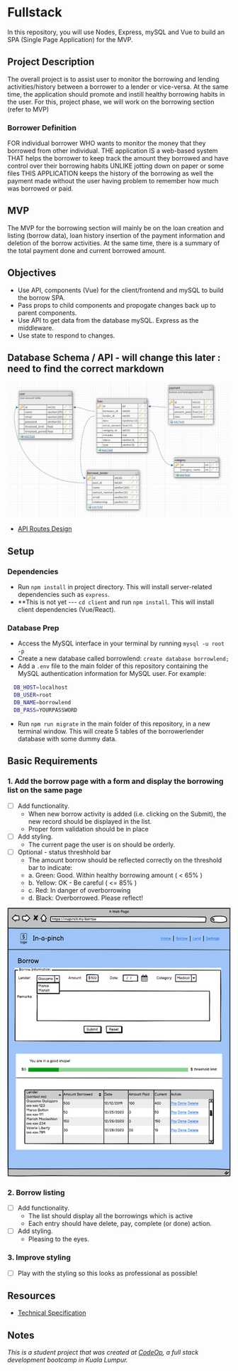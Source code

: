 # Fullstack

In this repository, you will use Nodes, Express, mySQL and Vue to build an SPA (Single Page Application) for the MVP.

## Project Description

The overall project is to assist user to monitor the borrowing and lending activities/history between a borrower to a lender or vice-versa. At the same time, the application should promote and instill healthy borrowing habits in the user. For this, project phase, we will work on the borrowing section (refer to MVP)  

### Borrower Definition

FOR individual borrower
WHO wants to monitor the money that they borrowed from other individual.
THE application IS a web-based system
THAT helps the borrower to keep track the amount they borrowed and have control over their borrowing habits
UNLIKE jotting down on paper or some files
THIS APPLICATION keeps the history of the borrowing as well the payment made without the user having problem to remember how much was borrowed or paid.

## MVP

The MVP for the borrowing section will mainly be on the loan creation and listing (borrow data), loan history insertion of the payment information and deletion of the borrow activities. At the same time, there is a summary of the total payment done and current borrowed amount.

## Objectives

- Use API, components (Vue) for the client/frontend and mySQL to build the borrow SPA.
- Pass props to child components and propogate changes back up to parent components.
- Use API to get data from the database mySQL. Express as the middleware.
- Use state to respond to changes.

## Database Schema / API - will change this later : need to find the correct markdown

![DB Schema](docs/proj1_db_scheme.PNG)

- [API Routes Design](https://github.com/njas17/bor-lend/docs/Bor-Lend_API_Routes_Design.docx)

## Setup

### Dependencies

- Run `npm install` in project directory. This will install server-related dependencies such as `express`.
- **This is not yet --- `cd client` and run `npm install`. This will install client dependencies (Vue/React).

### Database Prep

- Access the MySQL interface in your terminal by running `mysql -u root -p`
- Create a new database called borrowlend: `create database borrowlend;`
- Add a `.env` file to the main folder of this repository containing the MySQL authentication information for MySQL user. For example:

```bash
  DB_HOST=localhost
  DB_USER=root
  DB_NAME=borrowlend
  DB_PASS=YOURPASSWORD
```

- Run `npm run migrate` in the main folder of this repository, in a new terminal window. This will create 5 tables of the borrowerlender database with some dummy data.

## Basic Requirements

### 1. Add the borrow page with a form and display the borrowing list on the same page

- [ ] Add functionality.
  - When new borrow activity is added (i.e. clicking on the Submit), the new record should be displayed in the list.
  - Proper form validation should be in place
- [ ] Add styling.
  - The current page the user is on should be orderly.
- [ ] Optional - status threshhold bar
  - The amount borrow should be reflected correctly on the threshold bar to indicate:
  - a. Green: Good. Within healthy borrowing amount ( < 65% )
  - b. Yellow: OK - Be careful ( <= 85% )
  - c. Red: In danger of overborrowing
  - d. Black: Overborrowed. Please reflect!

![Borrow View](docs/borrow_activity_view.png)

### 2. Borrow listing

- [ ] Add functionality.
  - The list should display all the borrowings which is active
  - Each entry should have delete, pay, complete (or done) action.
- [ ] Add styling.
  - Pleasing to the eyes.

### 3. Improve styling

- [ ] Play with the styling so this looks as professional as possible!

## Resources

- [Technical Specification](https://xxxx)

## Notes

_This is a student project that was created at [CodeOp](http://CodeOp.tech), a full stack development bootcamp in Kuala Lumpur._
